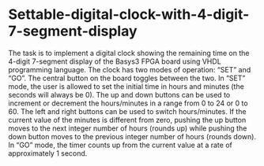 # Settable-digital-clock-with-4-digit-7-segment-display
The task is to implement a digital clock showing the remaining time on the 4-digit 7-segment display of the Basys3 FPGA board using VHDL programming language. The clock has two modes of operation: “SET” and “GO”. The central button on the board toggles between the two. In “SET” mode, the user is allowed to set the initial time in hours and minutes (the seconds will always be 0). The up and down buttons can be used to increment or decrement the hours/minutes in a range from 0 to 24 or 0 to 60. The left and right buttons can be used to switch hours/minutes. If the current value of the minutes is different from zero, pushing the up button moves to the next integer number of hours (rounds up) while pushing the down button moves to the previous integer number of hours (rounds down). In “GO” mode, the timer counts up from the current value at a rate of approximately 1 second. 

